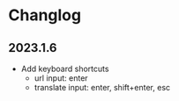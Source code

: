 # Changlog

## 2023.1.6

* Add keyboard shortcuts
  * url input: enter
  * translate input: enter, shift+enter, esc
